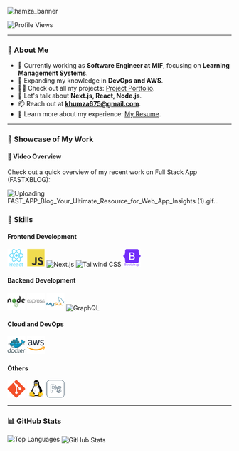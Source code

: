 
![hamza_banner](https://github.com/user-attachments/assets/79f4a383-f767-422b-aaec-01191fba2ea4)

<p align="left">
  <img src="https://komarev.com/ghpvc/?username=hamza-ahmed1&label=Profile%20views&color=0e75b6&style=flat" alt="Profile Views" />
</p>

---

### 🚀 About Me  
- 🔭 Currently working as **Software Engineer at MIF**, focusing on **Learning Management Systems**.  
- 🌱 Expanding my knowledge in **DevOps and AWS**.  
- 👨‍💻 Check out all my projects: [Project Portfolio](examplelink).  
- 💬 Let's talk about **Next.js, React, Node.js**.  
- 📫 Reach out at **khumza675@gmail.com**.  
- 📄 Learn more about my experience: [My Resume](examplelink).  

---

### 🌟 Showcase of My Work  
#### 🎥 Video Overview  
Check out a quick overview of my recent work on Full Stack App (FASTXBLOG):  

![Uploading FAST_APP_Blog_Your_Ultimate_Resource_for_Web_App_Insights (1).gif…]()




### 💼 Skills  
#### Frontend Development  
<p align="left">
  <img src="https://raw.githubusercontent.com/devicons/devicon/master/icons/react/react-original-wordmark.svg" alt="React" width="40" height="40"/> 
  <img src="https://raw.githubusercontent.com/devicons/devicon/master/icons/javascript/javascript-original.svg" alt="JavaScript" width="40" height="40"/> 
  <img src="https://cdn.worldvectorlogo.com/logos/nextjs-2.svg" alt="Next.js" width="40" height="40"/> 
  <img src="https://www.vectorlogo.zone/logos/tailwindcss/tailwindcss-icon.svg" alt="Tailwind CSS" width="40" height="40"/>
  <img src="https://raw.githubusercontent.com/devicons/devicon/master/icons/bootstrap/bootstrap-plain-wordmark.svg" alt="Bootstrap" width="40" height="40"/>
</p>

#### Backend Development  
<p align="left">
  <img src="https://raw.githubusercontent.com/devicons/devicon/master/icons/nodejs/nodejs-original-wordmark.svg" alt="Node.js" width="40" height="40"/>
  <img src="https://raw.githubusercontent.com/devicons/devicon/master/icons/express/express-original-wordmark.svg" alt="Express.js" width="40" height="40"/> 
  <img src="https://raw.githubusercontent.com/devicons/devicon/master/icons/mysql/mysql-original-wordmark.svg" alt="MySQL" width="40" height="40"/>
  <img src="https://www.vectorlogo.zone/logos/graphql/graphql-icon.svg" alt="GraphQL" width="40" height="40"/> 
</p>

#### Cloud and DevOps  
<p align="left">
  <img src="https://raw.githubusercontent.com/devicons/devicon/master/icons/docker/docker-original-wordmark.svg" alt="Docker" width="40" height="40"/>
  <img src="https://raw.githubusercontent.com/devicons/devicon/master/icons/amazonwebservices/amazonwebservices-original-wordmark.svg" alt="AWS" width="40" height="40"/>
</p>

#### Others  
<p align="left">
  <img src="https://raw.githubusercontent.com/devicons/devicon/master/icons/git/git-original.svg" alt="Git" width="40" height="40"/>
  <img src="https://raw.githubusercontent.com/devicons/devicon/master/icons/linux/linux-original.svg" alt="Linux" width="40" height="40"/>
  <img src="https://raw.githubusercontent.com/devicons/devicon/master/icons/photoshop/photoshop-line.svg" alt="Photoshop" width="40" height="40"/> 
</p>

---

### 📊 GitHub Stats  
<p><img align="left" src="https://github-readme-stats.vercel.app/api/top-langs?username=hamza-ahmed1&show_icons=true&locale=en&layout=compact" alt="Top Languages" /></p>

<p>&nbsp;<img align="center" src="https://github-readme-stats.vercel.app/api?username=hamza-ahmed1&show_icons=true&locale=en" alt="GitHub Stats" /></p>
